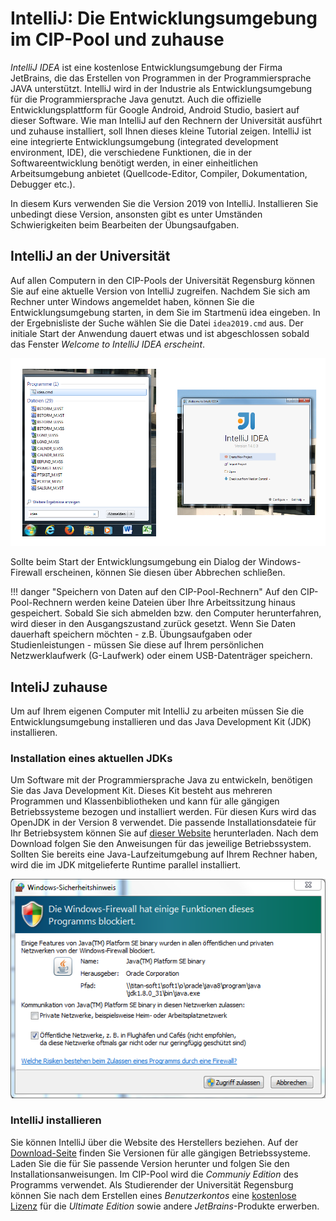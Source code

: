 # IntelliJ: Die Entwicklungsumgebung im CIP-Pool und zuhause

*IntelliJ IDEA* ist eine kostenlose Entwicklungsumgebung der Firma JetBrains, die das Erstellen von Programmen in der Programmiersprache JAVA unterstützt. IntelliJ wird in der Industrie als Entwicklungsumgebung für die Programmiersprache Java genutzt. Auch die offizielle Entwicklungsplattform für Google Android, Android Studio, basiert auf dieser Software. Wie man IntelliJ auf den Rechnern der Universität ausführt und zuhause installiert, soll Ihnen dieses kleine Tutorial zeigen. IntelliJ ist eine integrierte Entwicklungsumgebung (integrated development environment, IDE), die verschiedene Funktionen, die in der Softwareentwicklung benötigt werden, in einer einheitlichen Arbeitsumgebung anbietet (Quellcode-Editor, Compiler, Dokumentation, Debugger etc.).

In diesem Kurs verwenden Sie die Version 2019 von IntelliJ. Installieren Sie unbedingt diese Version, ansonsten gibt es unter Umständen Schwierigkeiten beim Bearbeiten der Übungsaufgaben.

## IntelliJ an der Universität

Auf allen Computern in den CIP-Pools der Universität Regensburg können Sie auf eine aktuelle Version von IntelliJ zugreifen. Nachdem Sie sich am Rechner unter Windows angemeldet haben, können Sie die Entwicklungsumgebung starten, in dem Sie im Startmenü idea eingeben. In der Ergebnisliste der Suche wählen Sie die Datei `idea2019.cmd` aus. Der initiale Start der Anwendung dauert etwas und ist abgeschlossen sobald das Fenster *Welcome to IntelliJ IDEA erscheint*.

![Starten von IntelliJ IDEA im CIP-Pool](img/start-cip.png)

Sollte beim Start der Entwicklungsumgebung ein Dialog der Windows-Firewall erscheinen, können Sie diesen über Abbrechen schließen.

!!! danger "Speichern von Daten auf den CIP-Pool-Rechnern"
	Auf den CIP-Pool-Rechnern werden keine Dateien über Ihre Arbeitssitzung hinaus gespeichert. Sobald Sie sich abmelden bzw. den Computer herunterfahren, wird dieser in den Ausgangszustand zurück gesetzt. Wenn Sie Daten dauerhaft speichern möchten - z.B. Übungsaufgaben oder Studienleistungen - müssen Sie diese auf Ihrem persönlichen Netzwerklaufwerk (G-Laufwerk) oder einem USB-Datenträger speichern.

## InteliJ zuhause

Um auf Ihrem eigenen Computer mit IntelliJ zu arbeiten müssen Sie die Entwicklungsumgebung installieren und das Java Development Kit (JDK) installieren.

### Installation eines aktuellen JDKs

Um Software mit der Programmiersprache Java zu entwickeln, benötigen Sie das Java Development Kit. Dieses Kit besteht aus mehreren Programmen und Klassenbibliotheken und kann für alle gängigen Betriebssysteme bezogen und installiert werden. Für diesen Kurs wird das OpenJDK in der Version 8 verwendet. Die passende Installationsdateie für Ihr Betriebsystem können Sie auf [dieser Website](https://adoptopenjdk.net/) herunterladen.  Nach dem Download folgen Sie den Anweisungen für das jeweilige Betriebssystem. Sollten Sie bereits eine Java-Laufzeitumgebung auf Ihrem Rechner haben, wird die im JDK mitgelieferte Runtime parallel installiert.

![Meldung der Windows-Firewall beim Starten von IntelliJ](img/firewall-meldung.png)

### IntelliJ installieren

Sie können IntelliJ über die Website des Herstellers beziehen. Auf der [Download-Seite](https://www.jetbrains.com/idea/download/) finden Sie Versionen für alle gängigen Betriebssysteme. Laden Sie die für Sie passende Version herunter und folgen Sie den Installationsanweisungen. Im CIP-Pool wird die *Communiy Edition* des Programms verwendet. Als Studierender der Universität Regensburg können Sie nach dem Erstellen eines *Benutzerkontos* eine [kostenlose Lizenz](https://www.jetbrains.com/student/) für die *Ultimate Edition* sowie andere *JetBrains*-Produkte erwerben.
